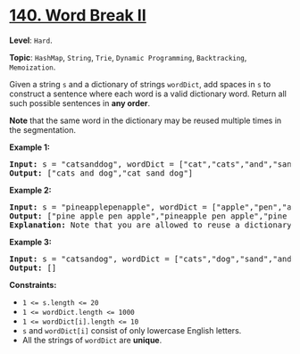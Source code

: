 # [140. Word Break II](https://leetcode.com/problems/word-break-ii/description/)

**Level**: `Hard`.

**Topic**: `HashMap`, `String`, `Trie`, `Dynamic Programming`, `Backtracking`, `Memoization`.

Given a string <code>s</code> and a dictionary of strings <code>wordDict</code>, add spaces in <code>s</code> to construct a sentence where each word is a valid dictionary word. Return all such possible sentences in <strong>any order</strong>.

<strong>Note</strong> that the same word in the dictionary may be reused multiple times in the segmentation.

<strong>Example 1:</strong>

<pre><strong>Input:</strong> s = "catsanddog", wordDict = ["cat","cats","and","sand","dog"]
<strong>Output:</strong> ["cats and dog","cat sand dog"]
</pre>

<strong>Example 2:</strong>

<pre><strong>Input:</strong> s = "pineapplepenapple", wordDict = ["apple","pen","applepen","pine","pineapple"]
<strong>Output:</strong> ["pine apple pen apple","pineapple pen apple","pine applepen apple"]
<strong>Explanation:</strong> Note that you are allowed to reuse a dictionary word.
</pre>

<strong>Example 3:</strong>

<pre><strong>Input:</strong> s = "catsandog", wordDict = ["cats","dog","sand","and","cat"]
<strong>Output:</strong> []
</pre>

<strong>Constraints:</strong>

<ul>
 <li><code>1 &lt;= s.length &lt;= 20</code></li>
 <li><code>1 &lt;= wordDict.length &lt;= 1000</code></li>
 <li><code>1 &lt;= wordDict[i].length &lt;= 10</code></li>
 <li><code>s</code> and <code>wordDict[i]</code> consist of only lowercase English letters.</li>
 <li>All the strings of <code>wordDict</code> are <strong>unique</strong>.</li>
</ul>
